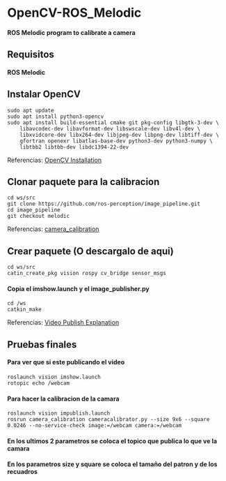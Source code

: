 # OpenCV-ROS_Melodic
#### ROS Melodic program to calibrate a camera

## Requisitos
#### ROS Melodic

## Instalar OpenCV
```
sudo apt update
sudo apt install python3-opencv
sudo apt install build-essential cmake git pkg-config libgtk-3-dev \
    libavcodec-dev libavformat-dev libswscale-dev libv4l-dev \
    libxvidcore-dev libx264-dev libjpeg-dev libpng-dev libtiff-dev \
    gfortran openexr libatlas-base-dev python3-dev python3-numpy \
    libtbb2 libtbb-dev libdc1394-22-dev
```
Referencias: [OpenCV Installation](https://linuxize.com/post/how-to-install-opencv-on-ubuntu-18-04/)

## Clonar paquete para la calibracion
```
cd ws/src
git clone https://github.com/ros-perception/image_pipeline.git
cd image_pipeline
git checkout melodic
```
Referencias: [camera_calibration](http://wiki.ros.org/camera_calibration#cameracalibrator.py)

## Crear paquete (O descargalo de aqui)
```
cd ws/src
catin_create_pkg vision rospy cv_bridge sensor_msgs
```
#### Copia el imshow.launch y el image_publisher.py 
```
cd /ws
catkin_make
```
Referencias: [Video Publish Explanation](https://www.youtube.com/watch?v=2l913YwWYe4&t=24s)

## Pruebas finales
#### Para ver que si este publicando el video
```
roslaunch vision imshow.launch
rotopic echo /webcam
```
#### Para hacer la calibracion de la camara
```
roslaunch vision impublish.launch
rosrun camera_calibration cameracalibrator.py --size 9x6 --square 0.0246 --no-service-check image:=/webcam camera:=/webcam
```
#### En los ultimos 2 parametros se coloca el topico que publica lo que ve la camara
#### En los parametros size y square se coloca el tamaño del patron y de los recuadros


